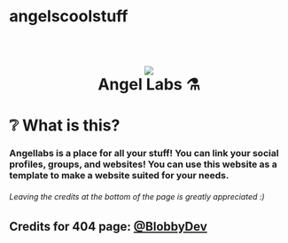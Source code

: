 # angelscoolstuff
<h1 align="center">
  <br>
  <a href="https://angellabs.gq"><img src="https://i.imgur.com/aFIMzUb.png"></a>
  <br>
  Angel Labs ⚗️
  <br>
</h1>

# ❔ What is this? 
### Angellabs is a place for all your stuff! You can link your social profiles, groups, and websites! You can use this website as a template to make a website suited for your needs. 
###### Leaving the credits at the bottom of the page is greatly appreciated :)
## Credits for 404 page: [@BlobbyDev](https://github.com/BlobbyDev/MyWebsiteLol)
